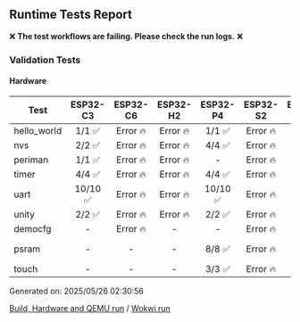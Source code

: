 ## Runtime Tests Report

:x: **The test workflows are failing. Please check the run logs.** :x:

### Validation Tests

#### Hardware

Test|ESP32-C3|ESP32-C6|ESP32-H2|ESP32-P4|ESP32-S2|ESP32-S3
-|:-:|:-:|:-:|:-:|:-:|:-:
hello_world|1/1 :white_check_mark:|Error :fire:|Error :fire:|1/1 :white_check_mark:|Error :fire:|1/1 :white_check_mark:
nvs|2/2 :white_check_mark:|Error :fire:|Error :fire:|4/4 :white_check_mark:|Error :fire:|3/3 :white_check_mark:
periman|1/1 :white_check_mark:|Error :fire:|Error :fire:|-|Error :fire:|1/1 :white_check_mark:
timer|4/4 :white_check_mark:|Error :fire:|Error :fire:|4/4 :white_check_mark:|Error :fire:|4/4 :white_check_mark:
uart|10/10 :white_check_mark:|Error :fire:|Error :fire:|10/10 :white_check_mark:|Error :fire:|10/10 :white_check_mark:
unity|2/2 :white_check_mark:|Error :fire:|Error :fire:|2/2 :white_check_mark:|Error :fire:|2/2 :white_check_mark:
democfg|-|Error :fire:|-|-|Error :fire:|1/1 :white_check_mark:
psram|-|-|-|8/8 :white_check_mark:|Error :fire:|10/10 :white_check_mark:
touch|-|-|-|3/3 :white_check_mark:|Error :fire:|3/3 :white_check_mark:


Generated on: 2025/05/26 02:30:56

[Build, Hardware and QEMU run](https://github.com/espressif/arduino-esp32/actions/runs/15233333369) / [Wokwi run](https://github.com/espressif/arduino-esp32/actions/runs/15244876281)
